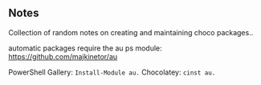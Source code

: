 ## Notes
Collection of random notes on creating and maintaining choco packages..

automatic packages require the au ps module: https://github.com/majkinetor/au

PowerShell Gallery: `Install-Module au.`
Chocolatey: `cinst au.`
